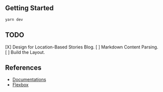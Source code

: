 ## Getting Started

```bash
yarn dev
```

## TODO
[X] Design for Location-Based Stories Blog.
[ ] Markdown Content Parsing.   
[ ] Build the Layout.

## References

- [Documentations](https://nextjs.org/docs)
- [Flexbox](https://flexbox.malven.co/)